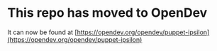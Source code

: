 # This repo has moved to OpenDev

It can now be found at [https://opendev.org/opendev/puppet-ipsilon](https://opendev.org/opendev/puppet-ipsilon)
